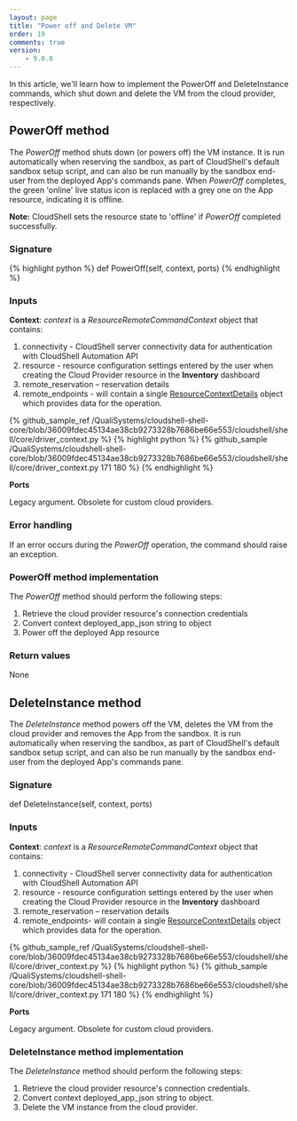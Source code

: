 ```yaml
---
layout: page
title: "Power off and Delete VM"
order: 19
comments: true
version:
    - 9.0.0
---
```


In this article, we'll learn how to implement the PowerOff and DeleteInstance commands, which shut down and delete the VM from the cloud provider, respectively.

## PowerOff method

The *PowerOff* method shuts down (or powers off) the VM instance. It is run automatically when reserving the sandbox, as part of CloudShell's default sandbox setup script, and can also be run manually by the sandbox end-user from the deployed App's commands pane. When *PowerOff* completes, the green 'online' live status icon is replaced with a grey one on the App resource, indicating it is offline.

**Note:** CloudShell sets the resource state to 'offline' if *PowerOff* completed successfully.

### Signature

{% highlight python %}
def PowerOff(self, context, ports)
{% endhighlight %}

### Inputs

**Context**: *context* is a *ResourceRemoteCommandContext* object that contains:

1. connectivity - CloudShell server connectivity data for authentication with CloudShell Automation API 
2. resource - resource configuration settings entered by the user when creating the Cloud Provider resource in the **Inventory** dashboard
3. remote_reservation – reservation details
4. remote_endpoints - will contain a single <a href="https://github.com/QualiSystems/cloudshell-shell-core/blob/36009fdec45134ae38cb9273328b7686be66e553/cloudshell/shell/core/driver_context.py#L38-L64" target="_blank">ResourceContextDetails</a> object which provides data for the operation.

{% github_sample_ref /QualiSystems/cloudshell-shell-core/blob/36009fdec45134ae38cb9273328b7686be66e553/cloudshell/shell/core/driver_context.py %}
{% highlight python %}
{% github_sample /QualiSystems/cloudshell-shell-core/blob/36009fdec45134ae38cb9273328b7686be66e553/cloudshell/shell/core/driver_context.py 171 180 %}
{% endhighlight %}

**Ports**

Legacy argument. Obsolete for custom cloud providers.

### Error handling

If an error occurs during the *PowerOff* operation, the command should raise an exception.

### PowerOff method implementation

The *PowerOff* method should perform the following steps:

1. Retrieve the cloud provider resource's connection credentials
2. Convert context deployed_app_json string to object
3. Power off the deployed App resource

### Return values

None

## DeleteInstance method

The *DeleteInstance* method powers off the VM, deletes the VM from the cloud provider and removes the App from the sandbox. It is run automatically when reserving the sandbox, as part of CloudShell's default sandbox setup script, and can also be run manually by the sandbox end-user from the deployed App's commands pane. 

### Signature

def DeleteInstance(self, context, ports)

### Inputs

**Context**: *context* is a *ResourceRemoteCommandContext* object that contains:

1. connectivity - CloudShell server connectivity data for authentication with CloudShell Automation API 
2. resource - resource configuration settings entered by the user when creating the Cloud Provider resource in the **Inventory** dashboard
3. remote_reservation – reservation details
4. remote_endpoints- will contain a single <a href="https://github.com/QualiSystems/cloudshell-shell-core/blob/36009fdec45134ae38cb9273328b7686be66e553/cloudshell/shell/core/driver_context.py#L171-L180" target="_blank">ResourceContextDetails</a> object which provides data for the operation.

{% github_sample_ref /QualiSystems/cloudshell-shell-core/blob/36009fdec45134ae38cb9273328b7686be66e553/cloudshell/shell/core/driver_context.py %}
{% highlight python %}
{% github_sample /QualiSystems/cloudshell-shell-core/blob/36009fdec45134ae38cb9273328b7686be66e553/cloudshell/shell/core/driver_context.py 171 180 %}
{% endhighlight %}

**Ports**

Legacy argument. Obsolete for custom cloud providers.

### DeleteInstance method implementation

The *DeleteInstance* method should perform the following steps:

1. Retrieve the cloud provider resource's connection credentials.
2. Convert context deployed_app_json  string to object.
3. Delete the VM instance from the cloud provider.

